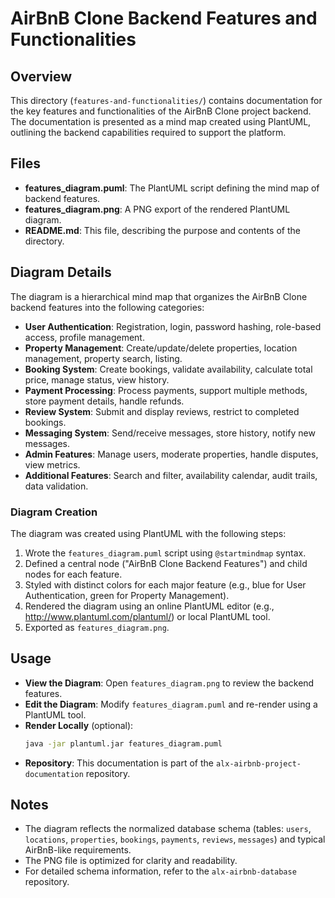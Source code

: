 # AirBnB Clone Backend Features and Functionalities

## Overview
This directory (`features-and-functionalities/`) contains documentation for the key features and functionalities of the AirBnB Clone project backend. The documentation is presented as a mind map created using PlantUML, outlining the backend capabilities required to support the platform.

## Files
- **features_diagram.puml**: The PlantUML script defining the mind map of backend features.
- **features_diagram.png**: A PNG export of the rendered PlantUML diagram.
- **README.md**: This file, describing the purpose and contents of the directory.

## Diagram Details
The diagram is a hierarchical mind map that organizes the AirBnB Clone backend features into the following categories:
- **User Authentication**: Registration, login, password hashing, role-based access, profile management.
- **Property Management**: Create/update/delete properties, location management, property search, listing.
- **Booking System**: Create bookings, validate availability, calculate total price, manage status, view history.
- **Payment Processing**: Process payments, support multiple methods, store payment details, handle refunds.
- **Review System**: Submit and display reviews, restrict to completed bookings.
- **Messaging System**: Send/receive messages, store history, notify new messages.
- **Admin Features**: Manage users, moderate properties, handle disputes, view metrics.
- **Additional Features**: Search and filter, availability calendar, audit trails, data validation.

### Diagram Creation
The diagram was created using PlantUML with the following steps:
1. Wrote the `features_diagram.puml` script using `@startmindmap` syntax.
2. Defined a central node ("AirBnB Clone Backend Features") and child nodes for each feature.
3. Styled with distinct colors for each major feature (e.g., blue for User Authentication, green for Property Management).
4. Rendered the diagram using an online PlantUML editor (e.g., http://www.plantuml.com/plantuml/) or local PlantUML tool.
5. Exported as `features_diagram.png`.

## Usage
- **View the Diagram**: Open `features_diagram.png` to review the backend features.
- **Edit the Diagram**: Modify `features_diagram.puml` and re-render using a PlantUML tool.
- **Render Locally** (optional):
  ```bash
  java -jar plantuml.jar features_diagram.puml
  ```
- **Repository**: This documentation is part of the `alx-airbnb-project-documentation` repository.

## Notes
- The diagram reflects the normalized database schema (tables: `users`, `locations`, `properties`, `bookings`, `payments`, `reviews`, `messages`) and typical AirBnB-like requirements.
- The PNG file is optimized for clarity and readability.
- For detailed schema information, refer to the `alx-airbnb-database` repository.